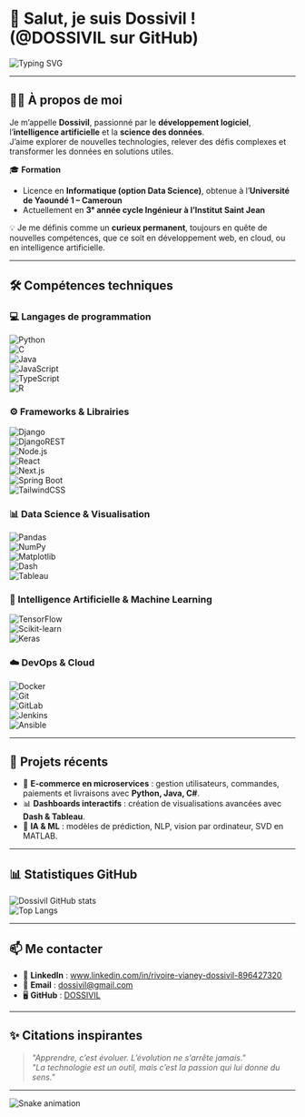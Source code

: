 # 👋 Salut, je suis Dossivil ! (@DOSSIVIL sur GitHub)

![Typing SVG](https://readme-typing-svg.herokuapp.com?size=24&duration=4000&color=36BCF7&vCenter=true&width=600&lines=Développeur+Fullstack+💻;Data+Engineer+📊;Ingénieur+en+formation+🚀;Passionné+d'IA+et+de+Data+Science+🤖)

---

## 👨‍🎓 À propos de moi  

Je m’appelle **Dossivil**, passionné par le **développement logiciel**, l’**intelligence artificielle** et la **science des données**.  
J’aime explorer de nouvelles technologies, relever des défis complexes et transformer les données en solutions utiles.  

🎓 **Formation**  
- Licence en **Informatique (option Data Science)**, obtenue à l’**Université de Yaoundé 1 – Cameroun**  
- Actuellement en **3ᵉ année cycle Ingénieur à l’Institut Saint Jean**  

💡 Je me définis comme un **curieux permanent**, toujours en quête de nouvelles compétences, que ce soit en développement web, en cloud, ou en intelligence artificielle.  

---

## 🛠️ Compétences techniques  

### 💻 Langages de programmation  
![Python](https://img.shields.io/badge/Python-3670A0?style=for-the-badge&logo=python&logoColor=ffdd54)  
![C](https://img.shields.io/badge/C-00599C?style=for-the-badge&logo=c&logoColor=white)  
![Java](https://img.shields.io/badge/Java-ED8B00?style=for-the-badge&logo=java&logoColor=white)  
![JavaScript](https://img.shields.io/badge/JavaScript-323330?style=for-the-badge&logo=javascript&logoColor=f7df1e)  
![TypeScript](https://img.shields.io/badge/TypeScript-007ACC?style=for-the-badge&logo=typescript&logoColor=white)  
![R](https://img.shields.io/badge/R-276DC3?style=for-the-badge&logo=r&logoColor=white)  

### ⚙️ Frameworks & Librairies  
![Django](https://img.shields.io/badge/Django-092E20?style=for-the-badge&logo=django&logoColor=white)  
![DjangoREST](https://img.shields.io/badge/Django%20REST-ff1709?style=for-the-badge&logo=django&logoColor=white&color=ff1709&labelColor=gray)  
![Node.js](https://img.shields.io/badge/Node.js-43853D?style=for-the-badge&logo=node.js&logoColor=white)  
![React](https://img.shields.io/badge/React-20232A?style=for-the-badge&logo=react&logoColor=61DAFB)  
![Next.js](https://img.shields.io/badge/Next.js-000000?style=for-the-badge&logo=nextdotjs&logoColor=white)  
![Spring Boot](https://img.shields.io/badge/Spring_Boot-6DB33F?style=for-the-badge&logo=spring&logoColor=white)  
![TailwindCSS](https://img.shields.io/badge/TailwindCSS-38B2AC?style=for-the-badge&logo=tailwind-css&logoColor=white)  

### 📊 Data Science & Visualisation  
![Pandas](https://img.shields.io/badge/Pandas-150458?style=for-the-badge&logo=pandas&logoColor=white)  
![NumPy](https://img.shields.io/badge/NumPy-013243?style=for-the-badge&logo=numpy&logoColor=white)  
![Matplotlib](https://img.shields.io/badge/Matplotlib-013243?style=for-the-badge&logo=plotly&logoColor=white)  
![Dash](https://img.shields.io/badge/Dash-1DA1F2?style=for-the-badge&logo=plotly&logoColor=white)  
![Tableau](https://img.shields.io/badge/Tableau-E97627?style=for-the-badge&logo=tableau&logoColor=white)  

### 🤖 Intelligence Artificielle & Machine Learning  
![TensorFlow](https://img.shields.io/badge/TensorFlow-FF6F00?style=for-the-badge&logo=TensorFlow&logoColor=white)  
![Scikit-learn](https://img.shields.io/badge/Scikit--learn-F7931E?style=for-the-badge&logo=scikit-learn&logoColor=white)  
![Keras](https://img.shields.io/badge/Keras-D00000?style=for-the-badge&logo=keras&logoColor=white)  

### ☁️ DevOps & Cloud  
![Docker](https://img.shields.io/badge/Docker-2496ED?style=for-the-badge&logo=docker&logoColor=white)  
![Git](https://img.shields.io/badge/Git-F05033?style=for-the-badge&logo=git&logoColor=white)  
![GitLab](https://img.shields.io/badge/GitLab-CI%2FCD-FC6D26?style=for-the-badge&logo=gitlab&logoColor=white)  
![Jenkins](https://img.shields.io/badge/Jenkins-D24939?style=for-the-badge&logo=jenkins&logoColor=white)  
![Ansible](https://img.shields.io/badge/Ansible-EE0000?style=for-the-badge&logo=ansible&logoColor=white)  

---

## 💼 Projets récents  
- 🛒 **E-commerce en microservices** : gestion utilisateurs, commandes, paiements et livraisons avec **Python, Java, C#**.  
- 📊 **Dashboards interactifs** : création de visualisations avancées avec **Dash & Tableau**.  
- 🤖 **IA & ML** : modèles de prédiction, NLP, vision par ordinateur, SVD en MATLAB.  

---

## 📊 Statistiques GitHub  

![Dossivil GitHub stats](https://github-readme-stats.vercel.app/api?username=DOSSIVIL&show_icons=true&theme=tokyonight)  
![Top Langs](https://github-readme-stats.vercel.app/api/top-langs/?username=DOSSIVIL&layout=compact&theme=tokyonight)  

---

## 📫 Me contacter  
- 💼 **LinkedIn** : www.linkedin.com/in/rivoire-vianey-dossivil-896427320  
- 📧 **Email** : dossivil@gmail.com  
- 🖥️ **GitHub** : [DOSSIVIL](https://github.com/DOSSIVIL)  

---

## ✨ Citations inspirantes  

> *"Apprendre, c’est évoluer. L’évolution ne s’arrête jamais."*  
> *"La technologie est un outil, mais c’est la passion qui lui donne du sens."*  

---

![Snake animation](https://github.com/DOSSIVIL/DOSSIVIL/blob/output/github-contribution-grid-snake.svg)
